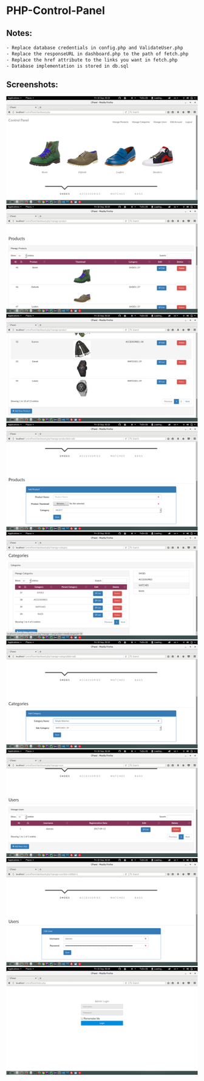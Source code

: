 # PHP-Control-Panel

## Notes:

	- Replace database credentials in config.php and ValidateUser.php
	- Replace the responseURL in dashboard.php to the path of fetch.php
	- Replace the href attribute to the links you want in fetch.php
	- Database implementation is stored in db.sql

## Screenshots:

![1](https://github.com/alansary/PHP-Control-Panel/blob/master/screenshots/1.png)
![2](https://github.com/alansary/PHP-Control-Panel/blob/master/screenshots/2.png)
![3](https://github.com/alansary/PHP-Control-Panel/blob/master/screenshots/3.png)
![4](https://github.com/alansary/PHP-Control-Panel/blob/master/screenshots/4.png)
![5](https://github.com/alansary/PHP-Control-Panel/blob/master/screenshots/5.png)
![6](https://github.com/alansary/PHP-Control-Panel/blob/master/screenshots/6.png)
![7](https://github.com/alansary/PHP-Control-Panel/blob/master/screenshots/7.png)
![8](https://github.com/alansary/PHP-Control-Panel/blob/master/screenshots/8.png)
![9](https://github.com/alansary/PHP-Control-Panel/blob/master/screenshots/9.png)
